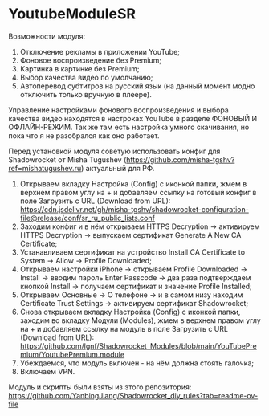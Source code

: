 # YoutubeModuleSR

Возможности модуля:
1. Отключение рекламы в приложении YouTube;
2. Фоновое воспроизведение без Premium;
3. Картинка в картинке без Premium;
4. Выбор качества видео по умолчанию;
5. Автоперевод субтитров на русский язык (на данный момент модно отключить только вручную в плеере).

Управление настройками фонового воспроизведения и выбора качества видео находятся в настроках YouTube в разделе ФОНОВЫЙ И ОФЛАЙН-РЕЖИМ.
Так же там есть настройка умного скачивания, но пока что я не разобрался как оно работает.

Перед установкой модуля советую использовать конфиг для Shadowrocket от Misha Tugushev (https://github.com/misha-tgshv?ref=mishatugushev.ru) актуальный для РФ.
1. Открываем вкладку Настройка (Config) с иконкой папки, жмем в верхнем правом углу на + и добавляем ссылку на готовый конфиг в поле Загрузить с URL (Download from URL):
   https://cdn.jsdelivr.net/gh/misha-tgshv/shadowrocket-configuration-file@release/conf/sr_ru_public_lists.conf
3. Заходим конфиг и в нём открываем HTTPS Decryption → активируем HTTPS Decryption → выпускаем сертификат Generate A New CA Certificate;
4. Устанавливаем сертификат на устройство Install CA Certificate to System → Allow → Profile Downloaded;
5. Открываем настройки iPhone → открываем Profile Downloaded → Install → вводим пароль Enter Passcode → два раза подтверждаем кнопкой Install → получаем сертификат и значение Profile Installed;
6. Открываем Основные → О телефоне → и в самом низу находим Certificate Trust Settings → активируем сертификат Shadowrocket;
7. Снова открываем вкладку Настройка (Config) с иконкой папки, заходим во вкладку Модули (Modules), жмем в верхнем правом углу на + и добавляем ссылку на модуль в поле Загрузить с URL (Download from URL):
   https://github.com/lgnf/Shadowrocket_Modules/blob/main/YouTubePremium/YoutubePremium.module
8. Убеждаемся, что модуль включен - на нём должна стоять галочка;
9. Включаем VPN.

Модуль и скрипты были взяты из этого репозитория: 
https://github.com/YanbingJiang/Shadowrocket_diy_rules?tab=readme-ov-file
